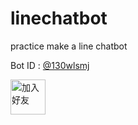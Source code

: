 # linechatbot

practice make a line chatbot 
 
Bot ID : [@130wlsmj](https://qr-official.line.me/sid/M/130wlsmj.png)  

<a href="https://lin.ee/eJclptJ"><img src="https://scdn.line-apps.com/n/line_add_friends/btn/zh-Hant.png" alt="加入好友" height="56" ></a> 
